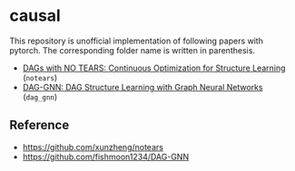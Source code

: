 # causal

This repository is unofficial implementation of following papers with pytorch. The corresponding folder name is written in parenthesis.

- [DAGs with NO TEARS: Continuous Optimization for Structure Learning](https://proceedings.neurips.cc/paper/2018/file/e347c51419ffb23ca3fd5050202f9c3d-Paper.pdf) (`notears`)
- [DAG-GNN: DAG Structure Learning with Graph Neural Networks](http://proceedings.mlr.press/v97/yu19a/yu19a.pdf) (`dag_gnn`)

## Reference

- https://github.com/xunzheng/notears
- https://github.com/fishmoon1234/DAG-GNN